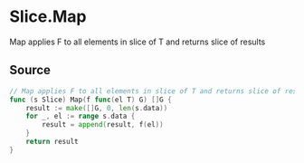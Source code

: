 # Slice.Map

Map applies F to all elements in slice of T and returns slice of results

## Source

```go
// Map applies F to all elements in slice of T and returns slice of results
func (s Slice) Map(f func(el T) G) []G {
	result := make([]G, 0, len(s.data))
	for _, el := range s.data {
		result = append(result, f(el))
	}
	return result
}
```